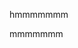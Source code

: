 <!-- Git-Syllabus
 Title: Best Class Ever
 Instructor: Harrison Massey
 Discipline: awesome
 Taught: Max
 Level: 99
 Semester: Winter
 Page contains:Schedule,Assignment --> 

hmmmmmmm

mmmmmmm